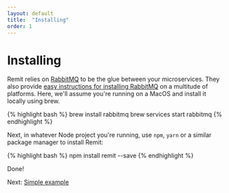 ```yaml
---
layout: default
title:  "Installing"
order: 1
---
```

# Installing

Remit relies on [RabbitMQ][rabbitmq] to be the glue between your microservices. They also provide [easy instructions for installing RabbitMQ][rabbitmq-download] on a multitude of platforms. Here, we'll assume you're running on a MacOS and install it locally using brew.

{% highlight bash %}
brew install rabbitmq
brew services start rabbitmq
{% endhighlight %}

Next, in whatever Node project you're running, use `npm`, `yarn` or a similar package manager to install Remit:

{% highlight bash %}
npm install remit --save
{% endhighlight %}

Done!

Next: [Simple example][simple-example]

[rabbitmq]: https://www.rabbitmq.com
[rabbitmq-download]: https://www.rabbitmq.com/download.html
[simple-example]: /docs/getting-started/simple-example
